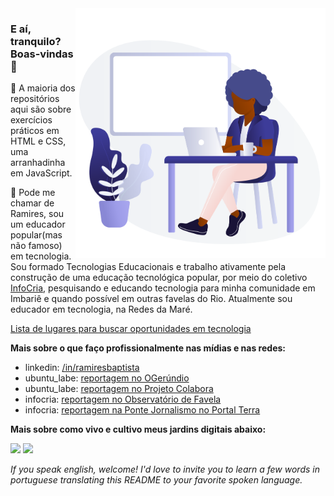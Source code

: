 <img src="https://raw.githubusercontent.com/abequar/abequar/main/Black%20Man%20_%20Black%20Woman%20Using%20Laptop%20E.png" min-width="400px" max-width="400px" width="400px" align="right" alt="Mulher usando laptop">

### E aí, tranquilo? Boas-vindas 🌱

<p align="left"> 
  🔭 A maioria dos repositórios aqui são sobre exercícios práticos em HTML e CSS, uma arranhadinha em JavaScript.
</p>

<p align="left">
  💬 Pode me chamar de Ramires, sou um educador popular(mas não famoso) em tecnologia. Sou formado Tecnologias Educacionais e trabalho ativamente pela construção de uma educação tecnológica popular, por meio do coletivo <a href="https://github.com/InfoCria">InfoCria</a>, pesquisando e educando tecnologia para minha comunidade em Imbariê e quando possível em outras favelas do Rio. Atualmente sou educador em tecnologia, na Redes da Maré.
</p>

<p align="left">
  <a href="https://anotado.hashnode.dev/a-procura-da-vaguinha-perfeita">Lista de lugares para buscar oportunidades em tecnologia</a>
</p>

<p align="left">
  <strong> Mais sobre o que faço profissionalmente nas mídias e nas redes: </strong>

  - linkedin: [/in/ramiresbaptista](https://www.linkedin.com/in/ramiresbaptista/)
  - ubuntu_labe: [reportagem no OGerúndio](https://ogerundiosempadrao.wixsite.com/website/post/ubuntu-inova%C3%A7%C3%A3o) 
  - ubuntu_labe: [reportagem no Projeto Colabora](https://projetocolabora.com.br/ods11/um-cidade-mais-inteligente-tambem-para-pretos-e-pardos/)
  - infocria: [reportagem no Observatório de Favela](https://observatoriodefavelas.org.br/narrativas-perifericas-construcoes-coletivas-de-jovens-em-busca-de-exercer-cidadania-plena/)
  - infocria: [reportagem na Ponte Jornalismo no Portal Terra](https://www.terra.com.br/comunidade/visao-do-corre/organizacoes-perifericas-montam-rede-para-ensinar-tecnologia,47916e3cc004094a03bb8c9ffeeea04bgd2rrnry.html)
</p>

<p align="left">
  <strong>Mais sobre como vivo e cultivo meus jardins digitais abaixo:</strong>
</p>  

<p align="left">
  <a href="https://www.instagram.com/tecnorganico/" alt="Instagram">
  <img src="https://img.shields.io/badge/-instagram-ff69b4"/></a>

  <a href="https://twitter.com/tecnorganico" alt="Twitter">
  <img src="https://img.shields.io/badge/-twitter-blue" /></a>
</p>

  *If you speak english, welcome!*
  *I'd love to invite you to learn a few words in portuguese translating this README to your favorite spoken language.*

